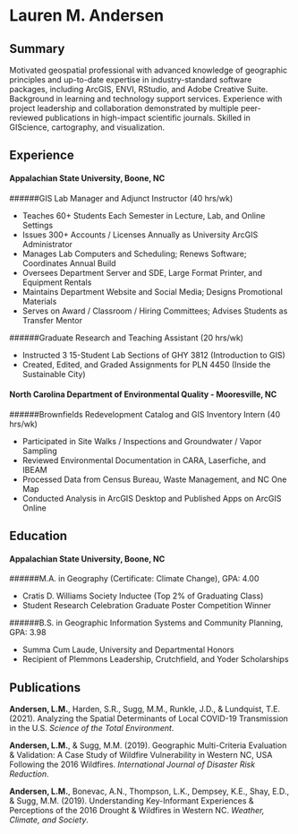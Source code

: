 # Lauren M. Andersen

## Summary
Motivated geospatial professional with advanced knowledge of geographic principles and up-to-date expertise in industry-standard software packages, including ArcGIS, ENVI, RStudio, and Adobe Creative Suite. Background in
learning and technology support services. Experience with project leadership and collaboration demonstrated by multiple peer-reviewed publications in high-impact scientific journals. Skilled in GIScience, cartography, and visualization.

## Experience
#### Appalachian State University, Boone, NC

######GIS Lab Manager and Adjunct Instructor (40 hrs/wk)
- Teaches 60+ Students Each Semester in Lecture, Lab, and Online Settings
- Issues 300+ Accounts / Licenses Annually as University ArcGIS Administrator
- Manages Lab Computers and Scheduling; Renews Software; Coordinates Annual Build
- Oversees Department Server and SDE, Large Format Printer, and Equipment Rentals
- Maintains Department Website and Social Media; Designs Promotional Materials
- Serves on Award / Classroom / Hiring Committees; Advises Students as Transfer Mentor

######Graduate Research and Teaching Assistant (20 hrs/wk)
- Instructed 3 15-Student Lab Sections of GHY 3812 (Introduction to GIS)
- Created, Edited, and Graded Assignments for PLN 4450 (Inside the Sustainable City)

#### North Carolina Department of Environmental Quality - Mooresville, NC

######Brownfields Redevelopment Catalog and GIS Inventory Intern (40 hrs/wk)
- Participated in Site Walks / Inspections and Groundwater / Vapor Sampling
- Reviewed Environmental Documentation in CARA, Laserfiche, and IBEAM
- Processed Data from Census Bureau, Waste Management, and NC One Map
- Conducted Analysis in ArcGIS Desktop and Published Apps on ArcGIS Online

## Education
#### Appalachian State University, Boone, NC
######M.A. in Geography (Certificate: Climate Change), GPA: 4.00
- Cratis D. Williams Society Inductee (Top 2% of Graduating Class)
- Student Research Celebration Graduate Poster Competition Winner

######B.S. in Geographic Information Systems and Community Planning, GPA: 3.98
- Summa Cum Laude, University and Departmental Honors
- Recipient of Plemmons Leadership, Crutchfield, and Yoder Scholarships

## Publications
**Andersen, L.M.**, Harden, S.R., Sugg, M.M., Runkle, J.D., & Lundquist, T.E. (2021). Analyzing the Spatial Determinants of Local COVID-19 Transmission in the U.S. *Science of the Total Environment*.

**Andersen, L.M.**, & Sugg, M.M. (2019). Geographic Multi-Criteria Evaluation & Validation: A Case Study of Wildfire Vulnerability in Western NC, USA Following the 2016 Wildfires. *International Journal of Disaster Risk Reduction*.

**Andersen, L.M.**, Bonevac, A.N., Thompson, L.K., Dempsey, K.E., Shay, E.D., & Sugg, M.M. (2019). Understanding Key-Informant Experiences & Perceptions of the 2016 Drought & Wildfires in Western NC. *Weather, Climate, and Society*.
